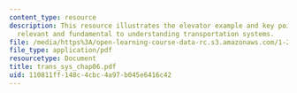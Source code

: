 ```yaml
---
content_type: resource
description: This resource illustrates the elevator example and key points which are
  relevant and fundamental to understanding transportation systems.
file: /media/https%3A/open-learning-course-data-rc.s3.amazonaws.com/1-221j-transportation-systems-fall-2004/110811ff148c4cbc4a97b045e6416c42_trans_sys_chap06.pdf
file_type: application/pdf
resourcetype: Document
title: trans_sys_chap06.pdf
uid: 110811ff-148c-4cbc-4a97-b045e6416c42
---
```

